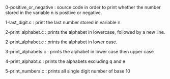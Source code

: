 0-positive_or_negative : source code in order to print whether the number stored in the variable n is positive or negative.

1-last_digit.c : print the last number stored in variable n

2-print_alphabet.c : prints the alphabet in lowercase, followed by a new line.

2-print_alphabet.c : prints the alphabet in lower case.

3-print_alphabets.c : prints the alphabet in lower case then upper case

4-print_alphabt.c : prints the alphabets excluding q and e

5-print_numbers.c : prints all single digit number of base 10


